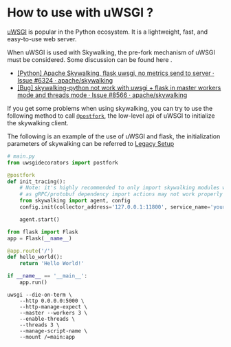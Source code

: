 # How to use with uWSGI ?

[uWSGI](https://uwsgi-docs.readthedocs.io/en/latest/) is popular in the Python ecosystem. It is a lightweight, fast, and easy-to-use web server.

When uWSGI is used with Skywalking, the pre-fork mechanism of uWSGI must be considered. Some discussion can be found here .
* [[Python] Apache Skywalking, flask uwsgi, no metrics send to server · Issue #6324 · apache/skywalking](https://github.com/apache/skywalking/issues/6324)
* [[Bug] skywalking-python not work with uwsgi + flask in master workers mode and threads mode · Issue #8566 · apache/skywalking](https://github.com/apache/skywalking/issues/8566)

If you get some problems when using skywalking, you can try to use the following method to call [`@postfork`](https://uwsgi-docs.readthedocs.io/en/latest/PythonDecorators.html#uwsgidecorators.postfork), the low-level api of uWSGI to initialize the skywalking client.

The following is an example of the use of uWSGI and flask, the initialization parameters of skywalking can be referred to [Legacy Setup](https://skywalking.apache.org/docs/skywalking-python/next/en/setup/intrusive/#legacy-setup)

```python
# main.py
from uwsgidecorators import postfork

@postfork
def init_tracing():
    # Note: it's highly recommended to only import skywalking modules within the @postfork method,
    # as gRPC/protobuf dependency import actions may not work properly unless being imported exactly once in each new process
    from skywalking import agent, config
    config.init(collector_address='127.0.0.1:11800', service_name='your awesome service')

    agent.start()

from flask import Flask
app = Flask(__name__)

@app.route('/')
def hello_world():
    return 'Hello World!'

if __name__ == '__main__':
    app.run()
```

```shell
uwsgi --die-on-term \
    --http 0.0.0.0:5000 \
    --http-manage-expect \
    --master --workers 3 \
    --enable-threads \
    --threads 3 \
    --manage-script-name \
    --mount /=main:app
```